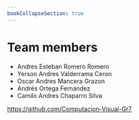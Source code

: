 ```yaml
---
bookCollapseSection: true
---
```


# Team members


* Andres Esteban Romero Romero
* Yerson Andres Valderrama Ceron
* Oscar Andres Mancera Grazon
* Andrés Ortega Fernández
* Camilo Andres Chaparro Silva


https://github.com/Computacion-Visual-Gr7


